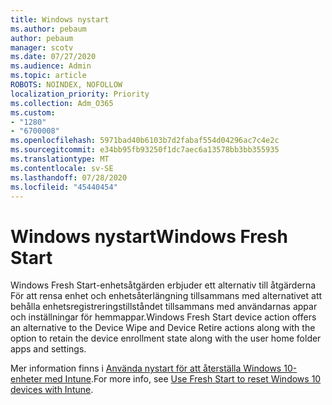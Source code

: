 ```yaml
---
title: Windows nystart
ms.author: pebaum
author: pebaum
manager: scotv
ms.date: 07/27/2020
ms.audience: Admin
ms.topic: article
ROBOTS: NOINDEX, NOFOLLOW
localization_priority: Priority
ms.collection: Adm_O365
ms.custom:
- "1280"
- "6700008"
ms.openlocfilehash: 5971bad40b6103b7d2fabaf554d04296ac7c4e2c
ms.sourcegitcommit: e34bb95fb93250f1dc7aec6a13578bb3bb355935
ms.translationtype: MT
ms.contentlocale: sv-SE
ms.lasthandoff: 07/28/2020
ms.locfileid: "45440454"
---
```

# <a name="windows-fresh-start"></a><span data-ttu-id="e0cb1-102">Windows nystart</span><span class="sxs-lookup"><span data-stu-id="e0cb1-102">Windows Fresh Start</span></span>

<span data-ttu-id="e0cb1-103">Windows Fresh Start-enhetsåtgärden erbjuder ett alternativ till åtgärderna För att rensa enhet och enhetsåterlängning tillsammans med alternativet att behålla enhetsregistreringstillståndet tillsammans med användarnas appar och inställningar för hemmappar.</span><span class="sxs-lookup"><span data-stu-id="e0cb1-103">Windows Fresh Start device action offers an alternative to the Device Wipe and Device Retire actions along with the option to retain the device enrollment state along with the user home folder apps and settings.</span></span>

<span data-ttu-id="e0cb1-104">Mer information finns i [Använda nystart för att återställa Windows 10-enheter med Intune](https://docs.microsoft.com/intune/device-fresh-start).</span><span class="sxs-lookup"><span data-stu-id="e0cb1-104">For more info, see [Use Fresh Start to reset Windows 10 devices with Intune](https://docs.microsoft.com/intune/device-fresh-start).</span></span>